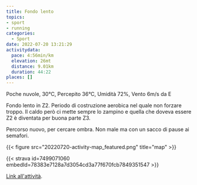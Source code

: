```yaml
---
title: Fondo lento 
topics:
- sport
- running
categories:
  - Sport
date: 2022-07-20 13:21:29
activitydata:
  pace: 4:56min/km
  elevation: 26mt
  distance: 9.01km
  duration: 44:22
places: []
---
```


Poche nuvole, 30°C, Percepito 36°C, Umidità 72%, Vento 6m/s da E

<!--more-->

Fondo lento in Z2. Periodo di costruzione aerobica nel quale non forzare troppo. Il caldo però ci mette sempre lo zampino e quella che doveva essere Z2 è diventata per buona parte Z3.

Percorso nuovo, per cercare ombra. Non male ma con un sacco di pause ai semafori.


{{< figure src="20220720-activity-map_featured.png" title="map" >}}


{{< strava id=7499071060 embedId=78383e7128a7d3054cd3a77f670fcb7849351547 >}}

[Link all'attività](https://strava.com/activities/7499071060).

